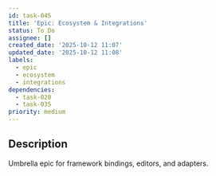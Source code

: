 ```yaml
---
id: task-045
title: 'Epic: Ecosystem & Integrations'
status: To Do
assignee: []
created_date: '2025-10-12 11:07'
updated_date: '2025-10-12 11:08'
labels:
  - epic
  - ecosystem
  - integrations
dependencies:
  - task-020
  - task-035
priority: medium
---
```


## Description

<!-- SECTION:DESCRIPTION:BEGIN -->
Umbrella epic for framework bindings, editors, and adapters.
<!-- SECTION:DESCRIPTION:END -->
